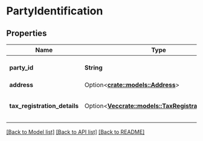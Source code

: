 # PartyIdentification

## Properties

Name | Type | Description | Notes
------------ | ------------- | ------------- | -------------
**party_id** | **String** | Assigned identification for the party. | 
**address** | Option<[**crate::models::Address**](Address.md)> |  | [optional]
**tax_registration_details** | Option<[**Vec<crate::models::TaxRegistrationDetails>**](TaxRegistrationDetails.md)> | Tax registration details of the party. | [optional]

[[Back to Model list]](../README.md#documentation-for-models) [[Back to API list]](../README.md#documentation-for-api-endpoints) [[Back to README]](../README.md)


